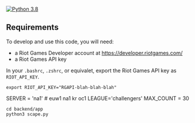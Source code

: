 
[![Python 3.8](https://img.shields.io/badge/python-3.10-blue.svg)](https://www.python.org/downloads/release/python-3100/)

## Requirements

To develop and use this code, you will need:

- a Riot Games Developer account at <https://developer.riotgames.com/>
- a Riot Games API key

In your `.bashrc`, `.zshrc`, or equivalet, export the Riot Games API key as `RIOT_API_KEY`.

```
export RIOT_API_KEY="RGAPI-blah-blah-blah"
```

SERVER = 'na1'  # euw1 na1 kr oc1
LEAGUE='challengers'
MAX_COUNT = 30

```
cd backend/app
python3 scape.py
```